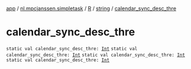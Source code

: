 [app](../../../index.md) / [nl.mpcjanssen.simpletask](../../index.md) / [R](../index.md) / [string](index.md) / [calendar_sync_desc_thre](.)

# calendar_sync_desc_thre

`static val calendar_sync_desc_thre: `[`Int`](https://kotlinlang.org/api/latest/jvm/stdlib/kotlin/-int/index.html)
`static val calendar_sync_desc_thre: `[`Int`](https://kotlinlang.org/api/latest/jvm/stdlib/kotlin/-int/index.html)
`static val calendar_sync_desc_thre: `[`Int`](https://kotlinlang.org/api/latest/jvm/stdlib/kotlin/-int/index.html)
`static val calendar_sync_desc_thre: `[`Int`](https://kotlinlang.org/api/latest/jvm/stdlib/kotlin/-int/index.html)